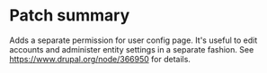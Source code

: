 # Patch summary

Adds a separate permission for user config page. It's useful to edit accounts and administer entity settings in a separate fashion. 
See https://www.drupal.org/node/366950 for details.

